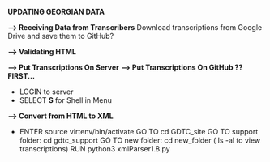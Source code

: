 **UPDATING GEORGIAN DATA**

**--> Receiving Data from Transcribers**
Download transcriptions from Google Drive and
save them to GitHub?

**--> Validating HTML**

**--> Put Transcriptions On Server**
**--> Put Transcriptions On GitHub ??**
**FIRST...**
- LOGIN to server
- SELECT **S** for Shell in Menu

**--> Convert from HTML to XML**
- ENTER source virtenv/bin/activate
GO TO cd GDTC_site
GO TO support folder: cd gdtc_support
GO TO new folder: cd new_folder ( ls -al to view transcriptions)
RUN python3 xmlParser1.8.py

